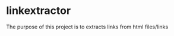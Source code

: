 linkextractor
=============


The purpose of this project is to extracts links from html files/links
